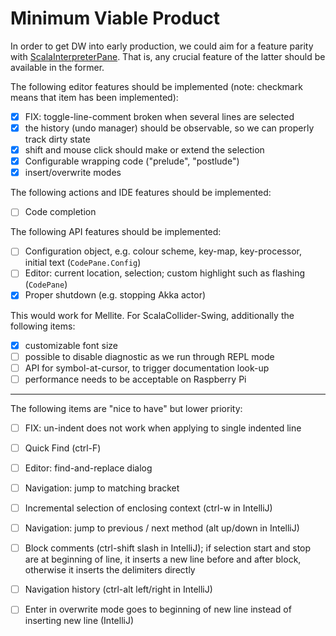 # Minimum Viable Product

In order to get DW into early production, we could aim for a feature parity with
[ScalaInterpreterPane](https://git.iem.at/sciss/ScalaInterpreterPane). That is, any crucial feature
of the latter should be available in the former.

The following editor features should be implemented (note: checkmark means that item has been implemented):

 - [X] FIX: toggle-line-comment broken when several lines are selected
 - [X] the history (undo manager) should be observable, so we can properly track dirty state
 - [X] shift and mouse click should make or extend the selection
 - [X] Configurable wrapping code ("prelude", "postlude")
 - [X] insert/overwrite modes
 
The following actions and IDE features should be implemented:

 - [ ] Code completion
 
The following API features should be implemented:

 - [ ] Configuration object, e.g. colour scheme, key-map, key-processor, initial text (`CodePane.Config`)
 - [ ] Editor: current location, selection; custom highlight such as flashing (`CodePane`)
 - [X] Proper shutdown (e.g. stopping Akka actor)

This would work for Mellite. For ScalaCollider-Swing, additionally the following items:

 - [X] customizable font size
 - [ ] possible to disable diagnostic as we run through REPL mode
 - [ ] API for symbol-at-cursor, to trigger documentation look-up
 - [ ] performance needs to be acceptable on Raspberry Pi

-----

The following items are "nice to have" but lower priority:

 - [ ] FIX: un-indent does not work when applying to single indented line
 - [ ] Quick Find (ctrl-F)
 - [ ] Editor: find-and-replace dialog
 - [ ] Navigation: jump to matching bracket
 - [ ] Incremental selection of enclosing context (ctrl-w in IntelliJ)
 - [ ] Navigation: jump to previous / next method (alt up/down in IntelliJ)
 - [ ] Block comments (ctrl-shift slash in IntelliJ); if selection start and stop are at beginning of line,
       it inserts a new line before and after block, otherwise it inserts the delimiters directly
 - [ ] Navigation history (ctrl-alt left/right in IntelliJ)
 - [ ] Enter in overwrite mode goes to beginning of new line instead of inserting new line (IntelliJ)
 